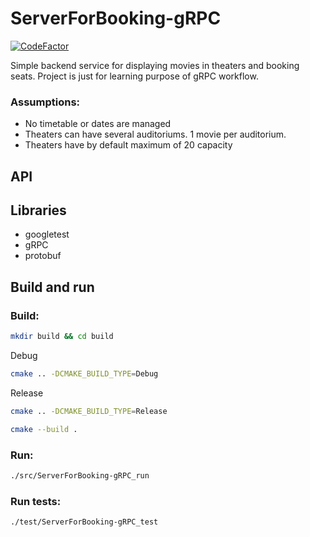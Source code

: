 # ServerForBooking-gRPC
[![CodeFactor](https://www.codefactor.io/repository/github/mariakoszula/serverforbooking-grpc/badge)](https://www.codefactor.io/repository/github/mariakoszula/serverforbooking-grpc)

Simple backend service for displaying movies in theaters and booking seats. 
Project is just for learning purpose of gRPC workflow.

### Assumptions:
- No timetable or dates are managed
- Theaters can have several auditoriums. 1 movie per auditorium.
- Theaters have by default maximum of 20 capacity


## API

## Libraries
- googletest
- gRPC
- protobuf

## Build and run

### Build:

```sh
mkdir build && cd build
```
Debug
```sh
cmake .. -DCMAKE_BUILD_TYPE=Debug
```

Release
```sh
cmake .. -DCMAKE_BUILD_TYPE=Release
```
```sh
cmake --build .
```
### Run:
```sh
./src/ServerForBooking-gRPC_run
```
### Run tests:
```sh
./test/ServerForBooking-gRPC_test
```
